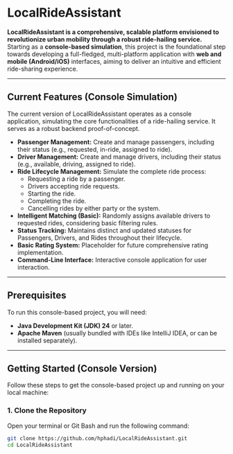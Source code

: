 # LocalRideAssistant

**LocalRideAssistant is a comprehensive, scalable platform envisioned to revolutionize urban mobility through a robust ride-hailing service.** Starting as a **console-based simulation**, this project is the foundational step towards developing a full-fledged, multi-platform application with **web and mobile (Android/iOS)** interfaces, aiming to deliver an intuitive and efficient ride-sharing experience.

---

## Current Features (Console Simulation)

The current version of LocalRideAssistant operates as a console application, simulating the core functionalities of a ride-hailing service. It serves as a robust backend proof-of-concept.

-   **Passenger Management:** Create and manage passengers, including their status (e.g., requested, in-ride, assigned to ride).
-   **Driver Management:** Create and manage drivers, including their status (e.g., available, driving, assigned to ride).
-   **Ride Lifecycle Management:** Simulate the complete ride process:
    -   Requesting a ride by a passenger.
    -   Drivers accepting ride requests.
    -   Starting the ride.
    -   Completing the ride.
    -   Cancelling rides by either party or the system.
-   **Intelligent Matching (Basic):** Randomly assigns available drivers to requested rides, considering basic filtering rules.
-   **Status Tracking:** Maintains distinct and updated statuses for Passengers, Drivers, and Rides throughout their lifecycle.
-   **Basic Rating System:** Placeholder for future comprehensive rating implementation.
-   **Command-Line Interface:** Interactive console application for user interaction.

---

## Prerequisites

To run this console-based project, you will need:

* **Java Development Kit (JDK) 24** or later.
* **Apache Maven** (usually bundled with IDEs like IntelliJ IDEA, or can be installed separately).

---

## Getting Started (Console Version)

Follow these steps to get the console-based project up and running on your local machine:

### 1. Clone the Repository

Open your terminal or Git Bash and run the following command:

```bash
git clone https://github.com/hphadi/LocalRideAssistant.git
cd LocalRideAssistant